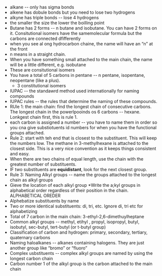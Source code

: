 * alkane -- only has sigma bonds
* alkene has dobule bonds but you need to lose two hydrogens
* alkyne has triple bonds -- lose 4 hydrogens
* the smaller the size the lower the boilling point
* Butane has 2 forms -- n butane and isobutane. You can have 2 forms on it. Consitutional isomers have the samemolecular formula but the carbons are connected dfifferently
* when you see al ong hydrocarbon chaine, the name will have an “n” at the front
* n means in a straight chain.
* When you have something small attached to the main chain, the name will be a little different, e.g. isobutane
* These are consitutional isomers
* You have a total of 5 carbons in pentane -- n pentane, isopentane, neopentane (like a plus).
  * 3 constitutional isomers
* IUPAC -- the standawrd method used internationally for naming compounds
* IUPAC rules -- the rules that determine the naming of these compounds.
* RUle 1: the main chain: find the longest chain of consecutive carbons. The longest chain in the powerlpooinds os 6 carbons -- hexane. Lonkgest chain first, this is rule 1.
* each carbon is assigned a number -- you have to name them in order so you cna give substiotuents id numbers for when you have the functional groups attached.
* Rule 2: start with teh end that is closest to the substituent. This will keep the numbers low. The methane in 3-methylhexane is attached to the closest side. This is a very nice convention as it keeps things consistent and easy.
* When there are two chains of equal length, use the chain with the greatest number of substituents.
* IF two substituents are **equidistant**, look for the next closest group.
* Rule 3: Naming Alkyl groups -- name the groups attached to the longest chain as alkyl groups
* Gieve the location of each alkyl group
*Write the a;kyl groups in alphabetical order regardless of their position in the chain. ALPHABETICAL OREDER
* Alphebatize substituents by name
* Two or more identical substituents: di, tri, etc. Ignore di, tri etc for alphabetizing
* Total of 7 carbon in the main chain: 3-ethyl-2,6-dimethuylheptane
* Common alkyl groups -- methyl, etihyl , propyl, isopropyl, butyl, isobutyl, sec-butyl, tert-butyl (or t-butyl group)
* Classification of carbon and hydrogen: primary, secondary, tertiary, quaternary carbons
* Naming haloalkanes -- alkanes containing halogens. They are just another group like “bromo” or “fluoro”
* Complex usbstituents -- complex alkyl groups are named by using the longest carbon chain
* Carbon number 1 of the alkyl group is the carbon attached to the main chain

